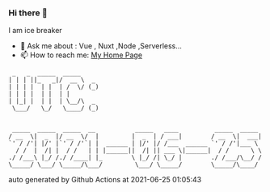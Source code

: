 ### Hi there 👋

I am ice breaker

- 💬 Ask me about : Vue , Nuxt ,Node ,Serverless...
- 📫 How to reach me: [My Home Page](https://icebreaker.top/)

```
 _   _  _____  _____     
| | | ||_   _|/  __ \  _ 
| | | |  | |  | /  \/ (_)
| | | |  | |  | |        
| |_| |  | |  | \__/\  _ 
 \___/   \_/   \____/ (_)
                         
                         
 _____  _____  _____  __           _____   ____          _____  _____ 
/ __  \|  _  |/ __  \/  |         |  _  | / ___|        / __  \|  ___|
`' / /'| |/' |`' / /'`| |  ______ | |/' |/ /___  ______ `' / /'|___ \ 
  / /  |  /| |  / /   | | |______||  /| || ___ \|______|  / /      \ \
./ /___\ |_/ /./ /____| |_        \ |_/ /| \_/ |        ./ /___/\__/ /
\_____/ \___/ \_____/\___/         \___/ \_____/        \_____/\____/
```

auto generated by Github Actions at 2021-06-25 01:05:43
